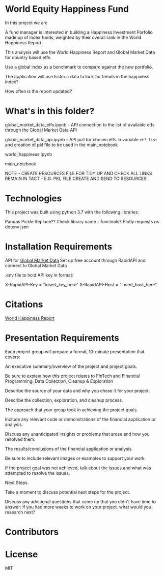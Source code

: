 # World Equity Happiness Fund

In this project we are 

A fund manager is interested in building a Happiness Investment Porfolio made up of index funds, weighted by their overall rank in the World Happiness Report. 

This analysis will use the World Happiness Report and Global Market Data for country based etfs.

Use a global index as a benchmark to compare against the new portfolio. 

The application will use historic data to look for trends in the happiness index?

How often is the report updated?

# What's in this folder?

global_market_data_etfs.ipynb - API connection to the list of available etfs through the Global Market Data API

global_market_data_api.ipynb - API pull for chosen etfs in variable ```etf_list``` and creation of pkl file to be used in the main_notebook

world_happiness.ipynb

main_notebook

NOTE - CREATE RESOURCES FILE FOR TIDY UP AND CHECK ALL LINKS REMAIN IN TACT - E.G. PKL FILE CREATE AND SEND TO RESOURCES


# Technologies 

This project was built using python 3.7 with the following libraries:

Pandas
Pickle
Replace?? Check library name - functools?
Plotly
requests
os
dotenv
json

# Installation Requirements

API for [Global Market Data](https://rapidapi.com/attulab-attulab-default/api/global-market-data/)
Set up free account through RapidAPI and connect to Global Market Data

.env file to hold API key in format:

X-RapidAPI-Key = "insert_key_here"
X-RapidAPI-Host = "insert_host_here"




# Citations

[World Happiness Report](https://www.kaggle.com/datasets/unsdsn/world-happiness)

# Presentation Requirements

Each project group will prepare a formal, 10-minute presentation that covers:

An executive summary/overview of the project and project goals.

Be sure to explain how this project relates to FinTech and Financial Programming.
Data Collection, Cleanup & Exploration

Describe the source of your data and why you chose it for your project.

Describe the collection, exploration, and cleanup process.

The approach that your group took in achieving the project goals.

Include any relevant code or demonstrations of the financial application or analysis.

Discuss any unanticipated insights or problems that arose and how you resolved them.

The results/conclusions of the financial application or analysis.

Be sure to include relevant images or examples to support your work.

If the project goal was not achieved, talk about the issues and what was attempted to resolve the issues.

Next Steps.

Take a moment to discuss potential next steps for the project.

Discuss any additional questions that came up that you didn't have time to answer: if you had more weeks to work on your project, what would you research next?

# Contributors 

# License

MIT

